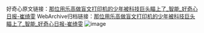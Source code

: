 好奇心原文链接：[那位用乐高做盲文打印机的少年被科技巨头瞄上了_智能_好奇心日报-崔绮雯](https://www.qdaily.com/articles/3314.html)
WebArchive归档链接：[那位用乐高做盲文打印机的少年被科技巨头瞄上了_智能_好奇心日报-崔绮雯](http://web.archive.org/web/20180412105730/http://www.qdaily.com:80/articles/3314.html)
![image](http://ww3.sinaimg.cn/large/007d5XDply1g3va37uwerj30u041bb29)